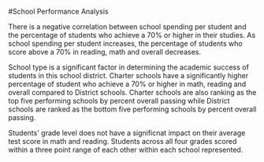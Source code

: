 #School Performance Analysis 

There is a negative correlation between school spending per student and the percentage of students who achieve a 70% or higher in their studies. As school spending per student increases, the percentage of students who score above a 70% in reading, math and overall decreases. 

School type is a significant factor in determining the academic success of students in this school district. Charter schools have a significantly higher percentage of student who achieve a 70% or higher in math, reading and overall compared to District schools. Charter schools are also ranking as the top five performing schools by percent overall passing while District schools are ranked as the bottom five performing schools by percent overall passing. 

Students' grade level does not have a significnat impact on their average test score in math and reading. Students across all four grades scored within a three point range of each other within each school represented.


